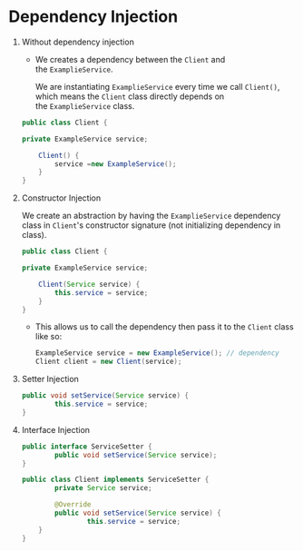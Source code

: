 # Dependency Injection

1. Without dependency injection
    - We creates a dependency between the `Client` and the `ExamplieService`.
        
        We are instantiating `ExamplieService` every time we call `Client()`, which means the `Client` class directly depends on the `ExamplieService` class.
        
    
    ```java
    public class Client {
    
    private ExampleService service;
    
        Client() {
            service =new ExampleService();
        }
    }
    ```
    
2. Constructor Injection
    
    We create an abstraction by having the `ExamplieService` dependency class in `Client`'s constructor signature (not initializing dependency in class). 
    
    ```java
    public class Client {
    
    private ExampleService service;
    
        Client(Service service) {
            this.service = service;
        }
    }
    ```
    
    - This allows us to call the dependency then pass it to the `Client` class like so:
        
        ```java
        ExampleService service = new ExampleService(); // dependency
        Client client = new Client(service);
        ```
        
3. Setter Injection
    
    ```java
    public void setService(Service service) {
    		this.service = service;
    }
    ```
    
4. Interface Injection
    
    ```java
    public interface ServiceSetter {
    		public void setService(Service service);
    }
    
    public class Client implements ServiceSetter {
    		private Service service;
    
    		@Override
    		public void setService(Service service) {
    				this.service = service;
        }
    }
    ```
